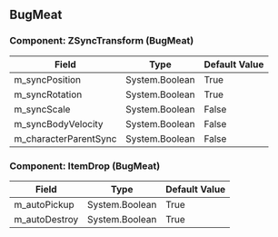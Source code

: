 ## BugMeat

### Component: ZSyncTransform (BugMeat)

|Field|Type|Default Value|
|-----|----|-------------|
|m_syncPosition|System.Boolean|True|
|m_syncRotation|System.Boolean|True|
|m_syncScale|System.Boolean|False|
|m_syncBodyVelocity|System.Boolean|False|
|m_characterParentSync|System.Boolean|False|

### Component: ItemDrop (BugMeat)

|Field|Type|Default Value|
|-----|----|-------------|
|m_autoPickup|System.Boolean|True|
|m_autoDestroy|System.Boolean|True|


